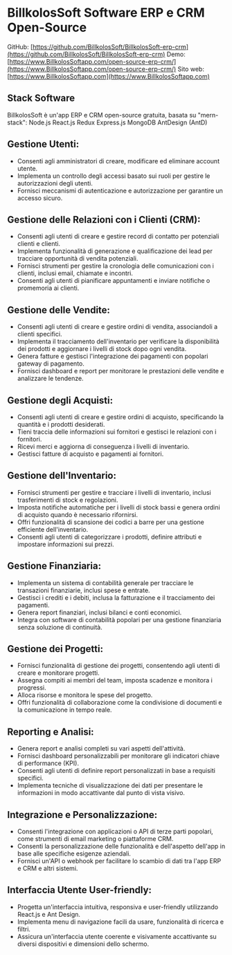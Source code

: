 # BillkolosSoft Software ERP e CRM Open-Source

GitHub: [https://github.com/BillkolosSoft/BillkolosSoft-erp-crm](https://github.com/BillkolosSoft/BillkolosSoft-erp-crm)
Demo: [https://www.BillkolosSoftapp.com/open-source-erp-crm/](https://www.BillkolosSoftapp.com/open-source-erp-crm/)
Sito web: [https://www.BillkolosSoftapp.com](https://www.BillkolosSoftapp.com)

## Stack Software

BillkolosSoft è un'app ERP e CRM open-source gratuita, basata su "mern-stack": Node.js React.js Redux Express.js MongoDB AntDesign (AntD)

## Gestione Utenti:

- Consenti agli amministratori di creare, modificare ed eliminare account utente.
- Implementa un controllo degli accessi basato sui ruoli per gestire le autorizzazioni degli utenti.
- Fornisci meccanismi di autenticazione e autorizzazione per garantire un accesso sicuro.

## Gestione delle Relazioni con i Clienti (CRM):

- Consenti agli utenti di creare e gestire record di contatto per potenziali clienti e clienti.
- Implementa funzionalità di generazione e qualificazione dei lead per tracciare opportunità di vendita potenziali.
- Fornisci strumenti per gestire la cronologia delle comunicazioni con i clienti, inclusi email, chiamate e incontri.
- Consenti agli utenti di pianificare appuntamenti e inviare notifiche o promemoria ai clienti.

## Gestione delle Vendite:

- Consenti agli utenti di creare e gestire ordini di vendita, associandoli a clienti specifici.
- Implementa il tracciamento dell'inventario per verificare la disponibilità dei prodotti e aggiornare i livelli di stock dopo ogni vendita.
- Genera fatture e gestisci l'integrazione dei pagamenti con popolari gateway di pagamento.
- Fornisci dashboard e report per monitorare le prestazioni delle vendite e analizzare le tendenze.

## Gestione degli Acquisti:

- Consenti agli utenti di creare e gestire ordini di acquisto, specificando la quantità e i prodotti desiderati.
- Tieni traccia delle informazioni sui fornitori e gestisci le relazioni con i fornitori.
- Ricevi merci e aggiorna di conseguenza i livelli di inventario.
- Gestisci fatture di acquisto e pagamenti ai fornitori.

## Gestione dell'Inventario:

- Fornisci strumenti per gestire e tracciare i livelli di inventario, inclusi trasferimenti di stock e regolazioni.
- Imposta notifiche automatiche per i livelli di stock bassi e genera ordini di acquisto quando è necessario rifornirsi.
- Offri funzionalità di scansione dei codici a barre per una gestione efficiente dell'inventario.
- Consenti agli utenti di categorizzare i prodotti, definire attributi e impostare informazioni sui prezzi.

## Gestione Finanziaria:

- Implementa un sistema di contabilità generale per tracciare le transazioni finanziarie, inclusi spese e entrate.
- Gestisci i crediti e i debiti, inclusa la fatturazione e il tracciamento dei pagamenti.
- Genera report finanziari, inclusi bilanci e conti economici.
- Integra con software di contabilità popolari per una gestione finanziaria senza soluzione di continuità.

## Gestione dei Progetti:

- Fornisci funzionalità di gestione dei progetti, consentendo agli utenti di creare e monitorare progetti.
- Assegna compiti ai membri del team, imposta scadenze e monitora i progressi.
- Alloca risorse e monitora le spese del progetto.
- Offri funzionalità di collaborazione come la condivisione di documenti e la comunicazione in tempo reale.

## Reporting e Analisi:

- Genera report e analisi completi su vari aspetti dell'attività.
- Fornisci dashboard personalizzabili per monitorare gli indicatori chiave di performance (KPI).
- Consenti agli utenti di definire report personalizzati in base a requisiti specifici.
- Implementa tecniche di visualizzazione dei dati per presentare le informazioni in modo accattivante dal punto di vista visivo.

## Integrazione e Personalizzazione:

- Consenti l'integrazione con applicazioni o API di terze parti popolari, come strumenti di email marketing o piattaforme CRM.
- Consenti la personalizzazione delle funzionalità e dell'aspetto dell'app in base alle specifiche esigenze aziendali.
- Fornisci un'API o webhook per facilitare lo scambio di dati tra l'app ERP e CRM e altri sistemi.

## Interfaccia Utente User-friendly:

- Progetta un'interfaccia intuitiva, responsiva e user-friendly utilizzando React.js e Ant Design.
- Implementa menu di navigazione facili da usare, funzionalità di ricerca e filtri.
- Assicura un'interfaccia utente coerente e visivamente accattivante su diversi dispositivi e dimensioni dello schermo.